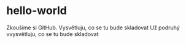 # hello-world
Zkoušíme si GitHub.
Vysvětluju, co se tu bude skladovat
Už podruhý vvysvětluju, co se tu bude skladovat
